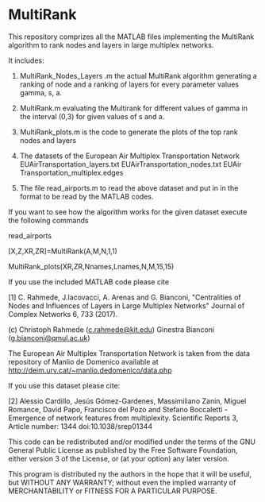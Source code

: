 # MultiRank

This repository comprizes all the MATLAB files implementing  the MultiRank algorithm 
to rank nodes and layers in large multiplex networks.

It includes:

1) MultiRank_Nodes_Layers .m
the actual MultiRank algorithm generating a ranking of node and a ranking of layers for every parameter values
gamma, s, a.
2) MultiRank.m evaluating the Multirank for different values of gamma in the interval (0,3) for  given values of s and a.
3) MultiRank_plots.m is the code to generate the plots of the top rank nodes and layers

4) The datasets of the European Air Multiplex Transportation Network
EUAirTransportation_layers.txt
EUAirTransportation_nodes.txt
EUAir Transportation_multiplex.edges

5) The file read_airports.m to read the above dataset and put in in the format to be read by the MATLAB codes.

If you want to see how the algorithm works for the given dataset execute the following commands
 
 read_airports
 
 [X,Z,XR,ZR]=MultiRank(A,M,N,1,1)
 
 MultiRank_plots(XR,ZR,Nnames,Lnames,N,M,15,15)
 
   
 If you use the included MATLAB code please cite 

 [1]   C. Rahmede, J.Iacovacci, A. Arenas and G. Bianconi, 
"Centralities of Nodes and Influences of Layers in Large Multiplex Networks" Journal of Complex Networks 6,  733 (2017).

 (c) Christoph Rahmede (c.rahmede@kit.edu)
     Ginestra Bianconi (g.bianconi@qmul.ac.uk)  

The European Air Multiplex Transportation Network is taken from the data repository of Manlio de Domenico available at 
http://deim.urv.cat/~manlio.dedomenico/data.php

If you use this dataset please cite:

[2] Alessio Cardillo, Jesús Gómez-Gardenes, Massimiliano Zanin, Miguel Romance, David Papo, Francisco del Pozo and Stefano Boccaletti - Emergence of network features from multiplexity. Scientific Reports 3, Article number: 1344 doi:10.1038/srep01344 

 This code can be redistributed and/or modified
 under the terms of the GNU General Public License as published by
 the Free Software Foundation, either version 3 of the License, or (at
 your option) any later version.
  
 This program is distributed ny the authors in the hope that it will be 
 useful, but WITHOUT ANY WARRANTY; without even the implied warranty of
 MERCHANTABILITY or FITNESS FOR A PARTICULAR PURPOSE.
